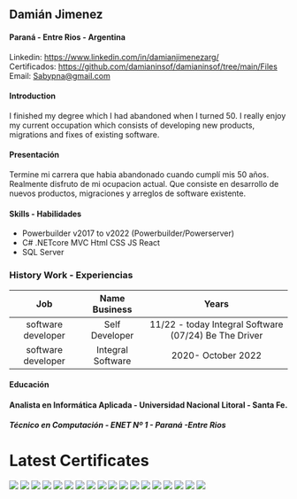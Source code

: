 ## Damián Jimenez
#### Paraná - Entre Rios - Argentina
Linkedin: https://www.linkedin.com/in/damianjimenezarg/  
Certificados: https://github.com/damianinsof/damianinsof/tree/main/Files
Email: Sabypna@gmail.com

 #### Introduction
 I finished my degree which I had abandoned when I turned 50. I really enjoy my current occupation which consists of developing new products, migrations and fixes of existing software.

 #### Presentación
Termine mi carrera que habia abandonado cuando cumplí mis 50 años. Realmente disfruto de mi ocupacion actual. Que consiste en desarrollo de nuevos productos, migraciones y arreglos de software existente.


#### Skills - Habilidades

* Powerbuilder v2017 to v2022  (Powerbuilder/Powerserver)
* C# .NETcore MVC  Html CSS JS React
*  SQL Server




### History Work - Experiencias 

|Job| Name Business | Years |
|:---:|:---:|:----:|
|software developer  | Self Developer |11/22 - today Integral Software (07/24) Be The Driver |
|software developer  | Integral Software |2020- October 2022 |

#### Educación

#### Analista en Informática Aplicada - Universidad Nacional Litoral - Santa Fe.

##### Técnico en Computación - ENET Nº 1 - Paraná -Entre Rios

# Latest Certificates

![](./Files/titulo.png)
![](./files/SnomedCT.png) 
![](./files/DoraSistemas.png)
![](./files/dotNet.png)
![](./files/EFyLinq.png)
![](./files/Javascript.png)
![](./files/MVC.png)
![](./files/webapic.png)
![](./files/R.jpg)
![](./files/SvelteJS.png)
![](./files/sql.png)
![](./files/html_css.png)
![](./files/Diplo%20Ind40.png)
![](./files/tablero.png)
![](./files/Powerbi.jpg)
![](./files/fullstack.png)
![](./files/cobol-silvertech.png)
![](./files/reactQuery.png)



